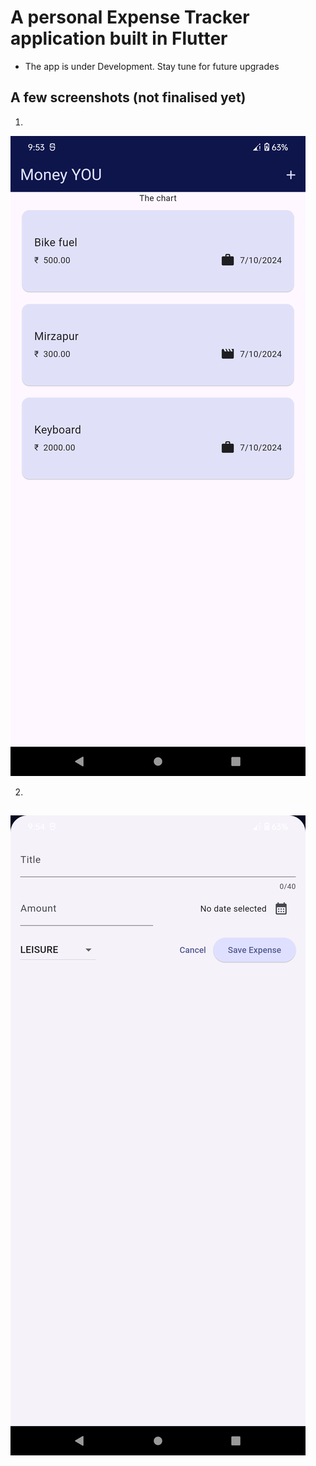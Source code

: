 # A personal Expense Tracker application built in Flutter

- The app is under Development. Stay tune for future upgrades

## A few screenshots (not finalised yet)

1. 
![alt text](assets/Screenshot_20240710-215358_expense_tracker.png)

2.
![alt text](assets/Screenshot_20240710-215403_expense_tracker.png)
---

